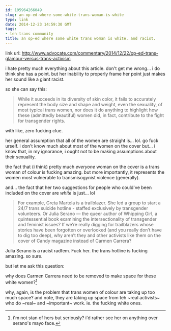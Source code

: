 ```yaml
---
id: 105964266049
slug: an-op-ed-where-some-white-trans-woman-is-white
type: link
date: 2014-12-23 14:59:30 GMT
tags:
- teh trans community
title: an op-ed where some white trans woman is white. and racist.
---
```

link url: http://www.advocate.com/commentary/2014/12/22/op-ed-trans-glamour-versus-trans-activism

i hate pretty much everything about this article. don't get me wrong... i do think she has a point. but her inability to properly frame her point just makes her sound like a giant racist.

so she can say this:

>While it succeeds in its diversity of skin color, it fails to accurately represent the body size and shape and weight, even the sexuality, of most typical trans women, nor does it do anything to highlight how these (admittedly beautiful) women did, in fact, contribute to the fight for transgender rights.

with like, zero fucking clue. 

her general assumption that all of the women are straight is... lol. go fuck urself. i don't know much about most of the women on the cover but... i know that, in my ignorance, i ought not to be making assumptions about their sexuality.

the fact that (i think) pretty much _everyone_ woman on the cover is a trans woman of colour is fucking amazing. but more importantly, it represents the women most vulnerable to transmisogynist violence (generally). 

and... the fact that her two suggestions for people who could've been included on the cover are _white_ is just... lol

>For example, Greta Martela is a trailblazer. She led a group to start a 24/7 trans suicide hotline - staffed exclusively by transgender volunteers. Or Julia Serano — the queer author of Whipping Girl, a quintessential book examining the intersectionality of transgender and feminist issues? If we’re really digging for trailblazers whose stories have been forgotten or overlooked (and you really don’t have to dig too deep), why aren’t they and other activists like them on the cover of Candy magazine instead of Carmen Carrera?

Julia Serano is a racist radfem. Fuck her. the trans hotline is fucking amazing. so sure.

but let me ask this question:

why does Carmen Carrera need to be removed to make space for these white women?[^1]

why, again, is the problem that trans women of colour are taking up too much space? and note, they are taking up space from teh ~real activists~ who do ~real~ and ~important~ work. ie. the fucking white ones.

[^1]: i'm not stan of hers but seriously? i'd rather see her on anything over serano's mayo face.

